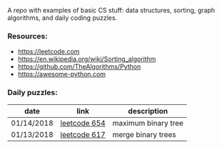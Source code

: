 A repo with examples of basic CS stuff: data structures, sorting, graph algorithms, and daily coding puzzles.  

### Resources:

- https://leetcode.com
- https://en.wikipedia.org/wiki/Sorting_algorithm
- https://github.com/TheAlgorithms/Python
- https://awesome-python.com

### Daily puzzles:

| date | link | description |
| ---- | ---- | ----------- |
| 01/14/2018 | [leetcode 654](https://leetcode.com/problems/maximum-binary-tree/description/) | maximum binary tree |
| 01/13/2018 | [leetcode 617](https://leetcode.com/problems/merge-two-binary-trees/) | merge binary trees |
